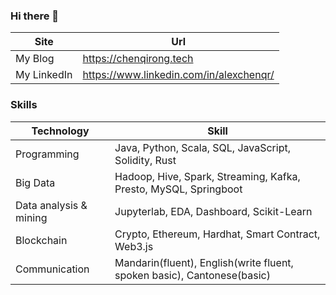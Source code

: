 ### Hi there 👋

| Site      | Url |
| ----------- | ----------- |
| My Blog      | https://chenqirong.tech       |
| My LinkedIn   | https://www.linkedin.com/in/alexchenqr/        |

### Skills

| Technology      | Skill |
| ----------- | ----------- |
| Programming      | Java, Python, Scala, SQL, JavaScript, Solidity, Rust|
| Big Data   | Hadoop, Hive, Spark, Streaming, Kafka, Presto, MySQL, Springboot |
| Data analysis & mining   | Jupyterlab, EDA, Dashboard, Scikit-Learn |
| Blockchain | Crypto, Ethereum, Hardhat, Smart Contract, Web3.js |
| Communication | Mandarin(fluent), English(write fluent, spoken basic), Cantonese(basic) |
